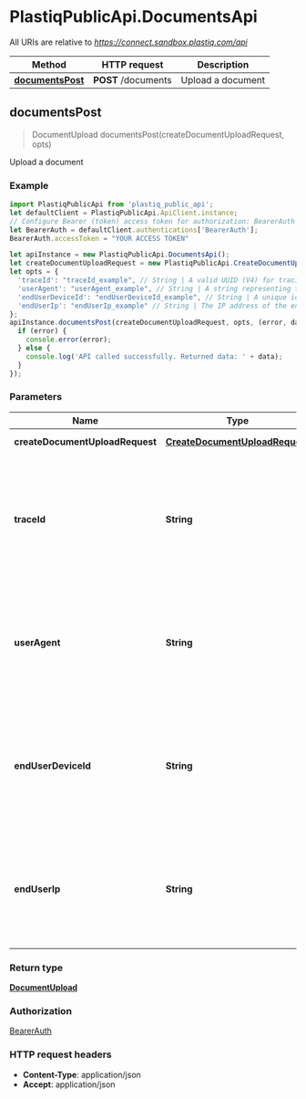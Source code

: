 # PlastiqPublicApi.DocumentsApi

All URIs are relative to *https://connect.sandbox.plastiq.com/api*

Method | HTTP request | Description
------------- | ------------- | -------------
[**documentsPost**](DocumentsApi.md#documentsPost) | **POST** /documents | Upload a document



## documentsPost

> DocumentUpload documentsPost(createDocumentUploadRequest, opts)

Upload a document

### Example

```javascript
import PlastiqPublicApi from 'plastiq_public_api';
let defaultClient = PlastiqPublicApi.ApiClient.instance;
// Configure Bearer (token) access token for authorization: BearerAuth
let BearerAuth = defaultClient.authentications['BearerAuth'];
BearerAuth.accessToken = "YOUR ACCESS TOKEN"

let apiInstance = new PlastiqPublicApi.DocumentsApi();
let createDocumentUploadRequest = new PlastiqPublicApi.CreateDocumentUploadRequest(); // CreateDocumentUploadRequest | Document metadata
let opts = {
  'traceId': "traceId_example", // String | A valid UUID (V4) for tracing requests. Will be returned as a header. If not present or invalid, a generated UUID will be returned.
  'userAgent': "userAgent_example", // String | A string representing the User Agent. Required only when the request is not coming from the end user's browser.
  'endUserDeviceId': "endUserDeviceId_example", // String | A unique identifier for the end user's browser. Recommended for compliance when the request is not coming from the end user's browser.
  'endUserIp': "endUserIp_example" // String | The IP address of the end user. Recommended for compliance when the request is not coming from the end user's browser.
};
apiInstance.documentsPost(createDocumentUploadRequest, opts, (error, data, response) => {
  if (error) {
    console.error(error);
  } else {
    console.log('API called successfully. Returned data: ' + data);
  }
});
```

### Parameters


Name | Type | Description  | Notes
------------- | ------------- | ------------- | -------------
 **createDocumentUploadRequest** | [**CreateDocumentUploadRequest**](CreateDocumentUploadRequest.md)| Document metadata | 
 **traceId** | **String**| A valid UUID (V4) for tracing requests. Will be returned as a header. If not present or invalid, a generated UUID will be returned. | [optional] 
 **userAgent** | **String**| A string representing the User Agent. Required only when the request is not coming from the end user&#39;s browser. | [optional] 
 **endUserDeviceId** | **String**| A unique identifier for the end user&#39;s browser. Recommended for compliance when the request is not coming from the end user&#39;s browser. | [optional] 
 **endUserIp** | **String**| The IP address of the end user. Recommended for compliance when the request is not coming from the end user&#39;s browser. | [optional] 

### Return type

[**DocumentUpload**](DocumentUpload.md)

### Authorization

[BearerAuth](../README.md#BearerAuth)

### HTTP request headers

- **Content-Type**: application/json
- **Accept**: application/json

